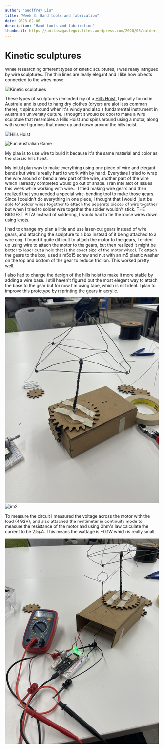 ```yaml
---
author: "Geoffrey Liu"
title: "Week 3: Hand tools and fabrication"
date: 2023-02-06
description: "Hand tools and fabrication"
thumbnail: https://anitasagastegui.files.wordpress.com/2020/05/calder.jpg
---
```


# Kinetic sculptures

While researching different types of kinetic sculptures, I was really intrigued by wire sculptures. The thin lines are really elegant and I like how objects connected to the wires move.

![Kinetic sculptures](https://anitasagastegui.files.wordpress.com/2020/05/calder.jpg)

These types of sculptures reminded my of a [Hills Hoist](https://en.wikipedia.org/wiki/Hills_Hoist), typically found in Australia and is used to hang dry clothes (dryers are alot less common there), it spins around when it's windy and also a fundamental instrument in Australian university culture. I thought it would be cool to make a wire sculpture that resembles a Hills Hoist and spins around using a motor, along with some figurines that move up and down around the hills hoist.

![Hills Hoist](https://upload.wikimedia.org/wikipedia/commons/thumb/c/cd/Hills_Hoist_Balwyn_Victoria.JPG/1920px-Hills_Hoist_Balwyn_Victoria.JPG)

![Fun Australian Game](https://static.ffx.io/images/$width_1480%2C$height_833/t_crop_fill/q_62%2Cf_auto/50b18b1a9e44175f0013698d4b91700dee39cc4f)

My plan is to use wire to build it because it's the same material and color as the classic hills hoist.

My initial plan was to make everything using one piece of wire and elegant bends but wire is really hard to work with by hand. Everytime I tried to wrap the wire around or bend a new part of the wire, another part of the wire which I already completed would go out of shape. I ran into alot of issues this week while working with wire... I tried making wire gears and then realized that you needed a special wire-bending tool to make those gears. Since I couldn't do everything in one piece, I thought that I would 'just be able to' solder wires together to attach the separate pieces of wire together but when I tried to solder wire together the solder wouldn't stick. THE BIGGEST PITA! Instead of soldering, I would had to tie the loose wires down using knots.

I had to change my plan a little and use laser-cut gears instead of wire gears, and attaching the sculpture to a box instead of it being attached to a wire cog. I found it quite difficult to attach the motor to the gears, I ended up using wire to attach the motor to the gears, but then realized it might be better to laser cut a hole that is the exact size of the motor wheel. To attach the gears to the box, used a m5x15 screw and nut with an m5 plastic washer on the top and bottom of the gear to reduce friction. This worked pretty well.

I also had to change the design of the hills hoist to make it more stable by adding a wire base. 
I still haven't figured out the most elegant way to attach the base to the gear but for now I'm using tape, which is not ideal. I plan to improve this prototype by reprinting the gears in acrylic.

![im1](/images/w3_1.jpeg)
![im2](/images/IMG_6920.gif)

To measure the circuit I measured the voltage across the motor with the load (4.92V), and also attached the multimeter in continuity mode to measure the resistance of the motor and using Ohm's law calculate the current to be 2.5$\mu A$. This means the wattage is ~0.1W which is really small. 

![im3](/images/w3_2.jpeg)
